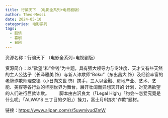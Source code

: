 ```yaml
---
title: 行骗天下 （电影全系列+电视剧版）
author: Theo-Messi
date: 2024-05-10
categories: 电影系列
tags:
  - 剧情
  - 喜剧
  - 日剧
---
```


资源名称：行骗天下 （电影全系列+电视剧版）

资源简介：以“欲望”和“金钱”为主题，具有强大领导力与专注度、天才又有些天然的主人公达子（长泽雅美 饰）与新人诈欺师“Boku”（东出昌大 饰）及经验丰富的老牌诈欺师理查德（小日向文世 饰）携手，三人以金融、房地产业、艺术、艺能、美容等各行业的华丽世界为舞台，展开壮阔而异想天开的 计划，对充满欲望的人们进行巨款诈欺。
　　脚本由古沢良太（「Legal High」「约会～恋爱究竟是什么呢」「ALWAYS 三丁目的夕阳」）操刀，富士月9初次“诈欺”题材。

链接：https://www.alipan.com/s/5uwmiyudZmW
